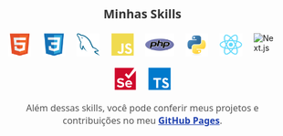 <h2 style="font-family: 'Segoe UI', Tahoma, Geneva, Verdana, sans-serif; color: #333; text-align: center;">
  Minhas Skills
</h2>

<div style="display: flex; justify-content: center; gap: 20px; flex-wrap: wrap; margin: 20px 0;">
  <img alt="HTML" src="https://raw.githubusercontent.com/devicons/devicon/master/icons/html5/html5-original.svg" width="40" height="40" title="HTML" />
  <img alt="CSS" src="https://raw.githubusercontent.com/devicons/devicon/master/icons/css3/css3-original.svg" width="40" height="40" title="CSS" />
  <img alt="MySQL" src="https://raw.githubusercontent.com/devicons/devicon/master/icons/mysql/mysql-original.svg" width="40" height="40" title="MySQL" />
  <img alt="JavaScript" src="https://raw.githubusercontent.com/devicons/devicon/master/icons/javascript/javascript-plain.svg" width="40" height="40" title="JavaScript" />
  <img alt="PHP" src="https://raw.githubusercontent.com/devicons/devicon/master/icons/php/php-original.svg" width="50" height="40" title="PHP" />
  <img alt="Python" src="https://raw.githubusercontent.com/devicons/devicon/master/icons/python/python-original.svg" width="40" height="40" title="Python" />
  <img alt="ReactJS" src="https://raw.githubusercontent.com/devicons/devicon/master/icons/react/react-original.svg" width="40" height="40" title="ReactJS" />
    <img alt="Next.js" src="https://cdn.worldvectorlogo.com/logos/next-js.svg" width="40" height="40" title="Next.js" />
  <img alt="Selenium" src="https://raw.githubusercontent.com/devicons/devicon/master/icons/selenium/selenium-original.svg" width="40" height="40" title="Selenium" />
  <img alt="Typescript" src="https://raw.githubusercontent.com/devicons/devicon/master/icons/typescript/typescript-original.svg" width="40" height="40" title="Typescript" />
</div>

<p style="text-align: center; font-family: 'Segoe UI', Tahoma, Geneva, Verdana, sans-serif; color: #555; font-size: 1rem;">
  Além dessas skills, você pode conferir meus projetos e contribuições no meu <a href="https://oliveiradeflavio.github.io" target="_blank" rel="noopener noreferrer" style="color: #1e40af; font-weight: 600;">GitHub Pages</a>.
</p>
